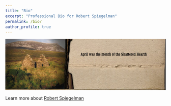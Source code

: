 ```yaml
---
title: "Bio"
excerpt: "Professional Bio for Robert Spiegelman"
permalink: /bio/
author_profile: true
---
```


![April was the Month of the Shattered Hearth](/images/section_2.jpg)

Learn more about [Robert Spiegelman](http://www.SullivanClinton.com/)
